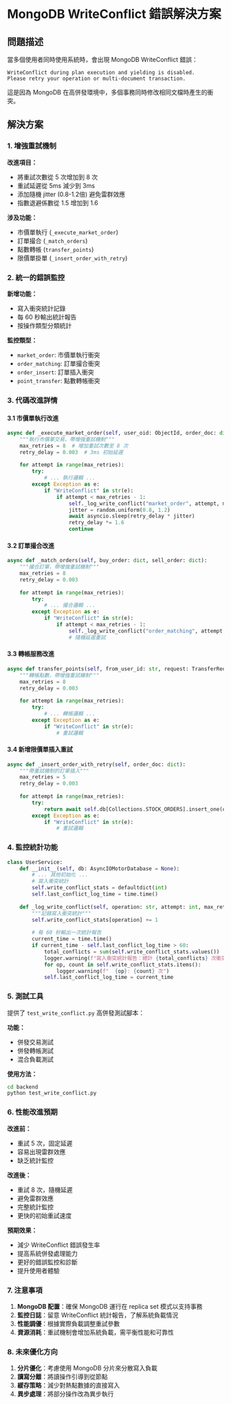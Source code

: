 # MongoDB WriteConflict 錯誤解決方案

## 問題描述

當多個使用者同時使用系統時，會出現 MongoDB WriteConflict 錯誤：

```
WriteConflict during plan execution and yielding is disabled. 
Please retry your operation or multi-document transaction.
```

這是因為 MongoDB 在高併發環境中，多個事務同時修改相同文檔時產生的衝突。

## 解決方案

### 1. 增強重試機制

**改進項目：**
- 將重試次數從 5 次增加到 8 次
- 重試延遲從 5ms 減少到 3ms
- 添加隨機 jitter (0.8-1.2倍) 避免雷群效應
- 指數退避係數從 1.5 增加到 1.6

**涉及功能：**
- 市價單執行 (`_execute_market_order`)
- 訂單撮合 (`_match_orders`)
- 點數轉帳 (`transfer_points`)
- 限價單掛單 (`_insert_order_with_retry`)

### 2. 統一的錯誤監控

**新增功能：**
- 寫入衝突統計記錄
- 每 60 秒輸出統計報告
- 按操作類型分類統計

**監控類型：**
- `market_order`: 市價單執行衝突
- `order_matching`: 訂單撮合衝突
- `order_insert`: 訂單插入衝突
- `point_transfer`: 點數轉帳衝突

### 3. 代碼改進詳情

#### 3.1 市價單執行改進

```python
async def _execute_market_order(self, user_oid: ObjectId, order_doc: dict) -> StockOrderResponse:
    """執行市價單交易，帶增強重試機制"""
    max_retries = 8  # 增加重試次數至 8 次
    retry_delay = 0.003  # 3ms 初始延遲
    
    for attempt in range(max_retries):
        try:
            # ... 執行邏輯 ...
        except Exception as e:
            if "WriteConflict" in str(e):
                if attempt < max_retries - 1:
                    self._log_write_conflict("market_order", attempt, max_retries)
                    jitter = random.uniform(0.8, 1.2)
                    await asyncio.sleep(retry_delay * jitter)
                    retry_delay *= 1.6
                    continue
```

#### 3.2 訂單撮合改進

```python
async def _match_orders(self, buy_order: dict, sell_order: dict):
    """撮合訂單，帶增強重試機制"""
    max_retries = 8
    retry_delay = 0.003
    
    for attempt in range(max_retries):
        try:
            # ... 撮合邏輯 ...
        except Exception as e:
            if "WriteConflict" in str(e):
                if attempt < max_retries - 1:
                    self._log_write_conflict("order_matching", attempt, max_retries)
                    # 隨機延遲重試
```

#### 3.3 轉帳服務改進

```python
async def transfer_points(self, from_user_id: str, request: TransferRequest) -> TransferResponse:
    """轉帳點數，帶增強重試機制"""
    max_retries = 8
    retry_delay = 0.003
    
    for attempt in range(max_retries):
        try:
            # ... 轉帳邏輯 ...
        except Exception as e:
            if "WriteConflict" in str(e):
                # 重試邏輯
```

#### 3.4 新增限價單插入重試

```python
async def _insert_order_with_retry(self, order_doc: dict):
    """帶重試機制的訂單插入"""
    max_retries = 5
    retry_delay = 0.003
    
    for attempt in range(max_retries):
        try:
            return await self.db[Collections.STOCK_ORDERS].insert_one(order_doc)
        except Exception as e:
            if "WriteConflict" in str(e):
                # 重試邏輯
```

### 4. 監控統計功能

```python
class UserService:
    def __init__(self, db: AsyncIOMotorDatabase = None):
        # ... 其他初始化 ...
        # 寫入衝突統計
        self.write_conflict_stats = defaultdict(int)
        self.last_conflict_log_time = time.time()
    
    def _log_write_conflict(self, operation: str, attempt: int, max_retries: int):
        """記錄寫入衝突統計"""
        self.write_conflict_stats[operation] += 1
        
        # 每 60 秒輸出一次統計報告
        current_time = time.time()
        if current_time - self.last_conflict_log_time > 60:
            total_conflicts = sum(self.write_conflict_stats.values())
            logger.warning(f"寫入衝突統計報告：總計 {total_conflicts} 次衝突")
            for op, count in self.write_conflict_stats.items():
                logger.warning(f"  {op}: {count} 次")
            self.last_conflict_log_time = current_time
```

### 5. 測試工具

提供了 `test_write_conflict.py` 高併發測試腳本：

**功能：**
- 併發交易測試
- 併發轉帳測試
- 混合負載測試

**使用方法：**
```bash
cd backend
python test_write_conflict.py
```

### 6. 性能改進預期

**改進前：**
- 重試 5 次，固定延遲
- 容易出現雷群效應
- 缺乏統計監控

**改進後：**
- 重試 8 次，隨機延遲
- 避免雷群效應
- 完整統計監控
- 更快的初始重試速度

**預期效果：**
- 減少 WriteConflict 錯誤發生率
- 提高系統併發處理能力
- 更好的錯誤監控和診斷
- 提升使用者體驗

### 7. 注意事項

1. **MongoDB 配置**：確保 MongoDB 運行在 replica set 模式以支持事務
2. **監控日誌**：留意 WriteConflict 統計報告，了解系統負載情況
3. **性能調優**：根據實際負載調整重試參數
4. **資源消耗**：重試機制會增加系統負載，需平衡性能和可靠性

### 8. 未來優化方向

1. **分片優化**：考慮使用 MongoDB 分片來分散寫入負載
2. **讀寫分離**：將讀操作引導到從節點
3. **緩存策略**：減少對熱點數據的直接寫入
4. **異步處理**：將部分操作改為異步執行
